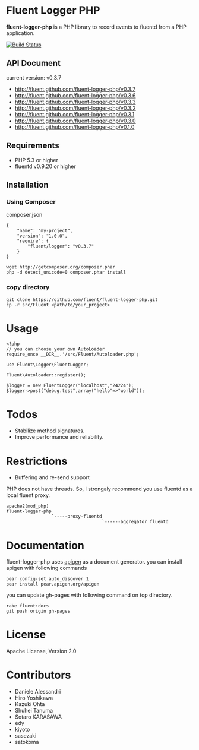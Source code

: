 # Fluent Logger PHP

**fluent-logger-php** is a PHP library to record events to fluentd from a PHP application.

[![Build Status](https://secure.travis-ci.org/fluent/fluent-logger-php.png)](http://travis-ci.org/fluent/fluent-logger-php)

## API Document

current version: v0.3.7

- http://fluent.github.com/fluent-logger-php/v0.3.7
- http://fluent.github.com/fluent-logger-php/v0.3.6
- http://fluent.github.com/fluent-logger-php/v0.3.3
- http://fluent.github.com/fluent-logger-php/v0.3.2
- http://fluent.github.com/fluent-logger-php/v0.3.1
- http://fluent.github.com/fluent-logger-php/v0.3.0
- http://fluent.github.com/fluent-logger-php/v0.1.0

## Requirements

- PHP 5.3 or higher
- fluentd v0.9.20 or higher

## Installation

### Using Composer

composer.json

````
{
    "name": "my-project",
    "version": "1.0.0",
    "require": {
        "fluent/logger": "v0.3.7"
    }
}
````

````
wget http://getcomposer.org/composer.phar
php -d detect_unicode=0 composer.phar install
````

### copy directory

````
git clone https://github.com/fluent/fluent-logger-php.git
cp -r src/Fluent <path/to/your_project>
````

# Usage

````
<?php
// you can choose your own AutoLoader
require_once __DIR__.'/src/Fluent/Autoloader.php';

use Fluent\Logger\FluentLogger;

Fluent\Autoloader::register();

$logger = new FluentLogger("localhost","24224");
$logger->post("debug.test",array("hello"=>"world"));
````

# Todos

* Stabilize method signatures.
* Improve performance and reliability.

# Restrictions

* Buffering and re-send support

PHP does not have threads. So, I strongaly recommend you use fluentd as a local fluent proxy.

````
apache2(mod_php)
fluent-logger-php
                 `-----proxy-fluentd
                                    `------aggregator fluentd
````

# Documentation

fluent-logger-php uses <a href="http://apigen.org/">apigen</a> as a document generator.
you can install apigen with following commands

````
pear config-set auto_discover 1
pear install pear.apigen.org/apigen
````

you can update gh-pages with following command on top directory.

````
rake fluent:docs
git push origin gh-pages
````

# License
Apache License, Version 2.0


# Contributors

* Daniele Alessandri
* Hiro Yoshikawa
* Kazuki Ohta
* Shuhei Tanuma
* Sotaro KARASAWA
* edy
* kiyoto
* sasezaki
* satokoma
